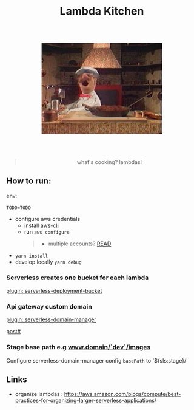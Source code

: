 <h1 align="center">Lambda Kitchen</h1>

</br>
</br>

<p align="center"><img src="assets/a-gif-wow.gif"/></p>

</br>
</br>

> <p align="center">what's cooking? lambdas!</p>

## How to run:

env:

```
TODO=TODO
```

- configure aws credentials
  - install [aws-cli](https://docs.aws.amazon.com/cli/latest/userguide/cli-chap-getting-started.html)
  - run `aws configure`
    > - multiple accounts? [READ](https://www.serverless.com/framework/docs/providers/aws/guide/credentials/)
- `yarn install`
- develop locally `yarn debug`

### Serverless creates one bucket for each lambda

[plugin: serverless-deployment-bucket](https://www.serverless.com/plugins/serverless-deployment-bucket)

### Api gateway custom domain

[plugin: serverless-domain-manager](https://www.serverless.com/plugins/serverless-domain-manager)

[post#](https://www.serverless.com/blog/serverless-api-gateway-domain/)

### Stage base path e.g www.domain/`dev`/images

Configure serverless-domain-manager config `basePath` to '${sls:stage}/'


## Links

- organize lambdas : https://aws.amazon.com/blogs/compute/best-practices-for-organizing-larger-serverless-applications/